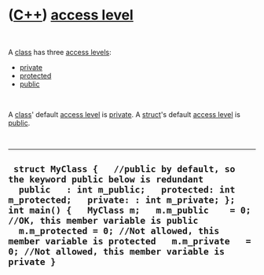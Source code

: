 



 

 

 

 

 

([C++](Cpp.htm)) [access level](CppAccessLevel.htm)
===================================================

 

A [class](CppClass.htm) has three [access levels](CppAccessLevel.htm):

-   [private](CppPrivate.htm)
-   [protected](CppProtected.htm)
-   [public](CppPublic.htm)

 

A [class](CppClass.htm)' default [access level](CppAccessLevel.htm) is
[private](CppPrivate.htm). A [struct](CppStruct.htm)'s default [access
level](CppAccessLevel.htm) is [public](CppPublic.htm).

 

  ---------------------------------------------------------------------------------------------------------------------------------------------------------------------------------------------------------------------------------------------------------------------------------------------------------------------------------------------------------------------------------------------------------------
  ` struct MyClass {   //public by default, so the keyword public below is redundant   public   : int m_public;   protected: int m_protected;   private: : int m_private; };   int main() {   MyClass m;   m.m_public    = 0; //OK, this member variable is public   m.m_protected = 0; //Not allowed, this member variable is protected   m.m_private   = 0; //Not allowed, this member variable is private }`
  ---------------------------------------------------------------------------------------------------------------------------------------------------------------------------------------------------------------------------------------------------------------------------------------------------------------------------------------------------------------------------------------------------------------

 

 

 

 

 





 



